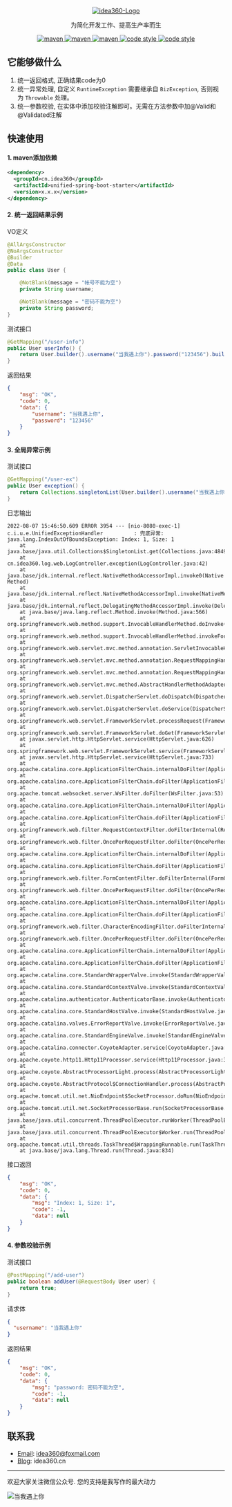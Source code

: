 <p align="center">
  <a href="https://idea360.cn">
   <img alt="idea360-Logo" src="https://raw.githubusercontent.com/qidian360/oss/master/images/idea360.cn.png">
  </a>
</p>

<p align="center">
  为简化开发工作、提高生产率而生
</p>

<p align="center">
  <a href="https://search.maven.org/search?q=g:cn.idea360%20a:unified-spring-boot-starter">
    <img alt="maven" src="https://img.shields.io/maven-central/v/cn.idea360/unified-spring-boot-starter.svg?style=flat-square">
  </a>

  <a href="https://github.com/qidian360/unified-spring-boot-starter">
    <img alt="maven" src="https://img.shields.io/github/forks/qidian360/unified-spring-boot-starter">
  </a>

  <a href="https://github.com/qidian360/unified-spring-boot-starter">
    <img alt="maven" src="https://img.shields.io/github/stars/qidian360/unified-spring-boot-starter">
  </a>

  <a href="https://www.apache.org/licenses/LICENSE-2.0">
    <img alt="code style" src="https://img.shields.io/badge/license-Apache%202-4EB1BA.svg?style=flat-square">
  </a>

  <a href="https://idea360.cn">
    <img alt="code style" src="https://img.shields.io/badge/%E5%BD%93%E6%88%91%E9%81%87%E4%B8%8A%E4%BD%A0-idea360.cn-brightgreen">
  </a>
</p>

## 它能够做什么

1. 统一返回格式, 正确结果code为0
2. 统一异常处理, 自定义 `RuntimeException` 需要继承自 `BizException`, 否则视为 `Throwable` 处理。
3. 统一参数校验, 在实体中添加校验注解即可。无需在方法参数中加@Valid和@Validated注解


## 快速使用

#### 1. maven添加依赖

```xml
<dependency>
  <groupId>cn.idea360</groupId>
  <artifactId>unified-spring-boot-starter</artifactId>
  <version>x.x.x</version>
</dependency>
```

#### 2. 统一返回结果示例

VO定义

```java
@AllArgsConstructor
@NoArgsConstructor
@Builder
@Data
public class User {

    @NotBlank(message = "帐号不能为空")
    private String username;

    @NotBlank(message = "密码不能为空")
    private String password;
}
```

测试接口

```java
@GetMapping("/user-info")
public User userInfo() {
    return User.builder().username("当我遇上你").password("123456").build();
}
```

返回结果
```json
{
    "msg": "OK",
    "code": 0,
    "data": {
        "username": "当我遇上你",
        "password": "123456"
    }
}
```
#### 3. 全局异常示例

测试接口

```java
@GetMapping("/user-ex")
public User exception() {
    return Collections.singletonList(User.builder().username("当我遇上你").password("123456").build()).get(1);
}
```

日志输出
```text
2022-08-07 15:46:50.609 ERROR 3954 --- [nio-8080-exec-1] c.i.u.e.UnifiedExceptionHandler          : 兜底异常: java.lang.IndexOutOfBoundsException: Index: 1, Size: 1
	at java.base/java.util.Collections$SingletonList.get(Collections.java:4849)
	at cn.idea360.log.web.LogController.exception(LogController.java:42)
	at java.base/jdk.internal.reflect.NativeMethodAccessorImpl.invoke0(Native Method)
	at java.base/jdk.internal.reflect.NativeMethodAccessorImpl.invoke(NativeMethodAccessorImpl.java:62)
	at java.base/jdk.internal.reflect.DelegatingMethodAccessorImpl.invoke(DelegatingMethodAccessorImpl.java:43)
	at java.base/java.lang.reflect.Method.invoke(Method.java:566)
	at org.springframework.web.method.support.InvocableHandlerMethod.doInvoke(InvocableHandlerMethod.java:190)
	at org.springframework.web.method.support.InvocableHandlerMethod.invokeForRequest(InvocableHandlerMethod.java:138)
	at org.springframework.web.servlet.mvc.method.annotation.ServletInvocableHandlerMethod.invokeAndHandle(ServletInvocableHandlerMethod.java:105)
	at org.springframework.web.servlet.mvc.method.annotation.RequestMappingHandlerAdapter.invokeHandlerMethod(RequestMappingHandlerAdapter.java:878)
	at org.springframework.web.servlet.mvc.method.annotation.RequestMappingHandlerAdapter.handleInternal(RequestMappingHandlerAdapter.java:792)
	at org.springframework.web.servlet.mvc.method.AbstractHandlerMethodAdapter.handle(AbstractHandlerMethodAdapter.java:87)
	at org.springframework.web.servlet.DispatcherServlet.doDispatch(DispatcherServlet.java:1040)
	at org.springframework.web.servlet.DispatcherServlet.doService(DispatcherServlet.java:943)
	at org.springframework.web.servlet.FrameworkServlet.processRequest(FrameworkServlet.java:1006)
	at org.springframework.web.servlet.FrameworkServlet.doGet(FrameworkServlet.java:898)
	at javax.servlet.http.HttpServlet.service(HttpServlet.java:626)
	at org.springframework.web.servlet.FrameworkServlet.service(FrameworkServlet.java:883)
	at javax.servlet.http.HttpServlet.service(HttpServlet.java:733)
	at org.apache.catalina.core.ApplicationFilterChain.internalDoFilter(ApplicationFilterChain.java:231)
	at org.apache.catalina.core.ApplicationFilterChain.doFilter(ApplicationFilterChain.java:166)
	at org.apache.tomcat.websocket.server.WsFilter.doFilter(WsFilter.java:53)
	at org.apache.catalina.core.ApplicationFilterChain.internalDoFilter(ApplicationFilterChain.java:193)
	at org.apache.catalina.core.ApplicationFilterChain.doFilter(ApplicationFilterChain.java:166)
	at org.springframework.web.filter.RequestContextFilter.doFilterInternal(RequestContextFilter.java:100)
	at org.springframework.web.filter.OncePerRequestFilter.doFilter(OncePerRequestFilter.java:119)
	at org.apache.catalina.core.ApplicationFilterChain.internalDoFilter(ApplicationFilterChain.java:193)
	at org.apache.catalina.core.ApplicationFilterChain.doFilter(ApplicationFilterChain.java:166)
	at org.springframework.web.filter.FormContentFilter.doFilterInternal(FormContentFilter.java:93)
	at org.springframework.web.filter.OncePerRequestFilter.doFilter(OncePerRequestFilter.java:119)
	at org.apache.catalina.core.ApplicationFilterChain.internalDoFilter(ApplicationFilterChain.java:193)
	at org.apache.catalina.core.ApplicationFilterChain.doFilter(ApplicationFilterChain.java:166)
	at org.springframework.web.filter.CharacterEncodingFilter.doFilterInternal(CharacterEncodingFilter.java:201)
	at org.springframework.web.filter.OncePerRequestFilter.doFilter(OncePerRequestFilter.java:119)
	at org.apache.catalina.core.ApplicationFilterChain.internalDoFilter(ApplicationFilterChain.java:193)
	at org.apache.catalina.core.ApplicationFilterChain.doFilter(ApplicationFilterChain.java:166)
	at org.apache.catalina.core.StandardWrapperValve.invoke(StandardWrapperValve.java:202)
	at org.apache.catalina.core.StandardContextValve.invoke(StandardContextValve.java:97)
	at org.apache.catalina.authenticator.AuthenticatorBase.invoke(AuthenticatorBase.java:542)
	at org.apache.catalina.core.StandardHostValve.invoke(StandardHostValve.java:143)
	at org.apache.catalina.valves.ErrorReportValve.invoke(ErrorReportValve.java:92)
	at org.apache.catalina.core.StandardEngineValve.invoke(StandardEngineValve.java:78)
	at org.apache.catalina.connector.CoyoteAdapter.service(CoyoteAdapter.java:343)
	at org.apache.coyote.http11.Http11Processor.service(Http11Processor.java:374)
	at org.apache.coyote.AbstractProcessorLight.process(AbstractProcessorLight.java:65)
	at org.apache.coyote.AbstractProtocol$ConnectionHandler.process(AbstractProtocol.java:888)
	at org.apache.tomcat.util.net.NioEndpoint$SocketProcessor.doRun(NioEndpoint.java:1597)
	at org.apache.tomcat.util.net.SocketProcessorBase.run(SocketProcessorBase.java:49)
	at java.base/java.util.concurrent.ThreadPoolExecutor.runWorker(ThreadPoolExecutor.java:1128)
	at java.base/java.util.concurrent.ThreadPoolExecutor$Worker.run(ThreadPoolExecutor.java:628)
	at org.apache.tomcat.util.threads.TaskThread$WrappingRunnable.run(TaskThread.java:61)
	at java.base/java.lang.Thread.run(Thread.java:834)
```

接口返回

```json
{
    "msg": "OK",
    "code": 0,
    "data": {
        "msg": "Index: 1, Size: 1",
        "code": -1,
        "data": null
    }
}
```

#### 4. 参数校验示例

测试接口

```java
@PostMapping("/add-user")
public boolean addUser(@RequestBody User user) {
    return true;
}
```

请求体

```json
{
  "username": "当我遇上你"
}
```

返回结果

```json
{
    "msg": "OK",
    "code": 0,
    "data": {
        "msg": "password: 密码不能为空",
        "code": -1,
        "data": null
    }
}
```


## 联系我

* [Email](idea360@foxmail.com): idea360@foxmail.com
* [Blog](https://idea360.cn): idea360.cn

---
欢迎大家关注微信公众号. 您的支持是我写作的最大动力

![当我遇上你](https://raw.githubusercontent.com/qidian360/oss/master/images/wechat-qr-code-300px.png "当我遇上你")
